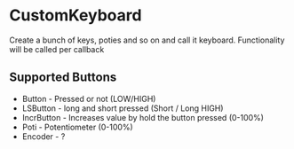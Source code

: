 # CustomKeyboard
Create a bunch of keys, poties and so on and call it keyboard. Functionality will be called per callback


## Supported Buttons
* Button - Pressed or not (LOW/HIGH)
* LSButton - long and short pressed (Short / Long HIGH)
* IncrButton - Increases value by hold the button pressed (0-100%)
* Poti - Potentiometer (0-100%)
* Encoder - ?
